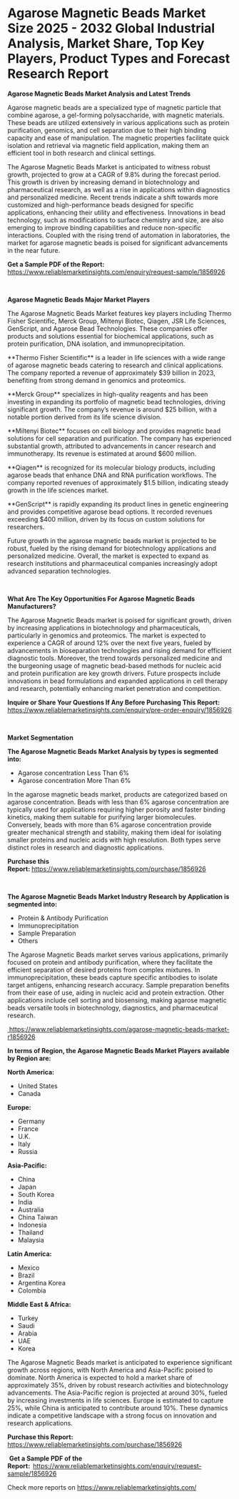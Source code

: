<p><h1>Agarose Magnetic Beads Market Size 2025 - 2032 Global Industrial Analysis, Market Share, Top Key Players, Product Types and Forecast Research Report</h1></p><p><strong>Agarose Magnetic Beads Market Analysis and Latest Trends</strong></p>
<p><p>Agarose magnetic beads are a specialized type of magnetic particle that combine agarose, a gel-forming polysaccharide, with magnetic materials. These beads are utilized extensively in various applications such as protein purification, genomics, and cell separation due to their high binding capacity and ease of manipulation. The magnetic properties facilitate quick isolation and retrieval via magnetic field application, making them an efficient tool in both research and clinical settings.</p><p>The Agarose Magnetic Beads Market is anticipated to witness robust growth, projected to grow at a CAGR of 9.8% during the forecast period. This growth is driven by increasing demand in biotechnology and pharmaceutical research, as well as a rise in applications within diagnostics and personalized medicine. Recent trends indicate a shift towards more customized and high-performance beads designed for specific applications, enhancing their utility and effectiveness. Innovations in bead technology, such as modifications to surface chemistry and size, are also emerging to improve binding capabilities and reduce non-specific interactions. Coupled with the rising trend of automation in laboratories, the market for agarose magnetic beads is poised for significant advancements in the near future.</p></p>
<p><strong>Get a Sample PDF of the Report:&nbsp;</strong> <a href="https://www.reliablemarketinsights.com/enquiry/request-sample/1856926?utm_campaign=2951&utm_medium=2&utm_source=Github&utm_content=ia&utm_term=27032025&utm_id=agarose-magnetic-beads">https://www.reliablemarketinsights.com/enquiry/request-sample/1856926</a></p>
<p>&nbsp;</p>
<p><strong>Agarose Magnetic Beads Major Market Players</strong></p>
<p><p>The Agarose Magnetic Beads Market features key players including Thermo Fisher Scientific, Merck Group, Miltenyi Biotec, Qiagen, JSR Life Sciences, GenScript, and Agarose Bead Technologies. These companies offer products and solutions essential for biochemical applications, such as protein purification, DNA isolation, and immunoprecipitation.</p><p>**Thermo Fisher Scientific** is a leader in life sciences with a wide range of agarose magnetic beads catering to research and clinical applications. The company reported a revenue of approximately $39 billion in 2023, benefiting from strong demand in genomics and proteomics.</p><p>**Merck Group** specializes in high-quality reagents and has been investing in expanding its portfolio of magnetic bead technologies, driving significant growth. The company’s revenue is around $25 billion, with a notable portion derived from its life science division.</p><p>**Miltenyi Biotec** focuses on cell biology and provides magnetic bead solutions for cell separation and purification. The company has experienced substantial growth, attributed to advancements in cancer research and immunotherapy. Its revenue is estimated at around $600 million.</p><p>**Qiagen** is recognized for its molecular biology products, including agarose beads that enhance DNA and RNA purification workflows. The company reported revenues of approximately $1.5 billion, indicating steady growth in the life sciences market.</p><p>**GenScript** is rapidly expanding its product lines in genetic engineering and provides competitive agarose bead options. It recorded revenues exceeding $400 million, driven by its focus on custom solutions for researchers.</p><p>Future growth in the agarose magnetic beads market is projected to be robust, fueled by the rising demand for biotechnology applications and personalized medicine. Overall, the market is expected to expand as research institutions and pharmaceutical companies increasingly adopt advanced separation technologies.</p></p>
<p>&nbsp;</p>
<p><strong>What Are The Key Opportunities For Agarose Magnetic Beads Manufacturers?</strong></p>
<p><p>The Agarose Magnetic Beads market is poised for significant growth, driven by increasing applications in biotechnology and pharmaceuticals, particularly in genomics and proteomics. The market is expected to experience a CAGR of around 12% over the next five years, fueled by advancements in bioseparation technologies and rising demand for efficient diagnostic tools. Moreover, the trend towards personalized medicine and the burgeoning usage of magnetic bead-based methods for nucleic acid and protein purification are key growth drivers. Future prospects include innovations in bead formulations and expanded applications in cell therapy and research, potentially enhancing market penetration and competition.</p></p>
<p><strong>Inquire or Share Your Questions If Any Before Purchasing This Report:</strong> <a href="https://www.reliablemarketinsights.com/enquiry/pre-order-enquiry/1856926?utm_campaign=2951&utm_medium=2&utm_source=Github&utm_content=ia&utm_term=27032025&utm_id=agarose-magnetic-beads">https://www.reliablemarketinsights.com/enquiry/pre-order-enquiry/1856926</a></p>
<p>&nbsp;</p>
<p><strong>Market Segmentation</strong></p>
<p><strong>The Agarose Magnetic Beads Market Analysis by types is segmented into:</strong></p>
<p><ul><li>Agarose concentration Less Than 6%</li><li>Agarose concentration More Than 6%</li></ul></p>
<p><p>In the agarose magnetic beads market, products are categorized based on agarose concentration. Beads with less than 6% agarose concentration are typically used for applications requiring higher porosity and faster binding kinetics, making them suitable for purifying larger biomolecules. Conversely, beads with more than 6% agarose concentration provide greater mechanical strength and stability, making them ideal for isolating smaller proteins and nucleic acids with high resolution. Both types serve distinct roles in research and diagnostic applications.</p></p>
<p><strong>Purchase this Report:&nbsp;</strong><a href="https://www.reliablemarketinsights.com/purchase/1856926?utm_campaign=2951&utm_medium=2&utm_source=Github&utm_content=ia&utm_term=27032025&utm_id=agarose-magnetic-beads">https://www.reliablemarketinsights.com/purchase/1856926</a></p>
<p>&nbsp;</p>
<p><strong>The Agarose Magnetic Beads Market Industry Research by Application is segmented into:</strong></p>
<p><ul><li>Protein & Antibody Purification</li><li>Immunoprecipitation</li><li>Sample Preparation</li><li>Others</li></ul></p>
<p><p>The Agarose Magnetic Beads market serves various applications, primarily focused on protein and antibody purification, where they facilitate the efficient separation of desired proteins from complex mixtures. In immunoprecipitation, these beads capture specific antibodies to isolate target antigens, enhancing research accuracy. Sample preparation benefits from their ease of use, aiding in nucleic acid and protein extraction. Other applications include cell sorting and biosensing, making agarose magnetic beads versatile tools in biotechnology, diagnostics, and pharmaceutical research.</p></p>
<p><a href="https://www.reliablemarketinsights.com/agarose-magnetic-beads-market-r1856926?utm_campaign=2951&utm_medium=2&utm_source=Github&utm_content=ia&utm_term=27032025&utm_id=agarose-magnetic-beads">&nbsp;https://www.reliablemarketinsights.com/agarose-magnetic-beads-market-r1856926</a></p>
<p><strong>In terms of Region, the Agarose Magnetic Beads Market Players available by Region are:</strong></p>
<p>
    <p> <strong> North America: </strong>
        <ul>
            <li>United States</li>
            <li>Canada</li>
        </ul>
        </p> 
    <p> <strong> Europe: </strong>
        <ul>
            <li>Germany</li>
            <li>France</li>
            <li>U.K.</li>
            <li>Italy</li>
            <li>Russia</li>
        </ul>
        </p> 
    <p> <strong> Asia-Pacific: </strong>
        <ul>
            <li>China</li>
            <li>Japan</li>
            <li>South Korea</li>
            <li>India</li>
            <li>Australia</li>
            <li>China Taiwan</li>
            <li>Indonesia</li>
            <li>Thailand</li>
            <li>Malaysia</li>
        </ul>
        </p> 
    <p> <strong> Latin America: </strong>
        <ul>
            <li>Mexico</li>
            <li>Brazil</li>
            <li>Argentina Korea</li>
            <li>Colombia</li>
        </ul>
        </p> 
    <p> <strong> Middle East & Africa: </strong>
        <ul>
            <li>Turkey</li>
            <li>Saudi</li>
            <li>Arabia</li>
            <li>UAE</li>
            <li>Korea</li>
        </ul>
    </p>
    </p>
<p><p>The Agarose Magnetic Beads market is anticipated to experience significant growth across regions, with North America and Asia-Pacific poised to dominate. North America is expected to hold a market share of approximately 35%, driven by robust research activities and biotechnology advancements. The Asia-Pacific region is projected at around 30%, fueled by increasing investments in life sciences. Europe is estimated to capture 25%, while China is anticipated to contribute around 10%. These dynamics indicate a competitive landscape with a strong focus on innovation and research applications.</p></p>
<p><strong>Purchase this Report: </strong><a href="https://www.reliablemarketinsights.com/purchase/1856926?utm_campaign=2951&utm_medium=2&utm_source=Github&utm_content=ia&utm_term=27032025&utm_id=agarose-magnetic-beads">https://www.reliablemarketinsights.com/purchase/1856926</a></p>
<p>&nbsp;<strong>Get a Sample PDF of the Report:&nbsp;&nbsp;</strong><a href="https://www.reliablemarketinsights.com/enquiry/request-sample/1856926?utm_campaign=2951&utm_medium=2&utm_source=Github&utm_content=ia&utm_term=27032025&utm_id=agarose-magnetic-beads">https://www.reliablemarketinsights.com/enquiry/request-sample/1856926</a></p>
<p><strong></strong></p>
<p>Check more reports on <a href="https://www.reliablemarketinsights.com/?utm_campaign=2951&utm_medium=2&utm_source=Github&utm_content=ia&utm_term=27032025&utm_id=agarose-magnetic-beads">https://www.reliablemarketinsights.com/</a></p>